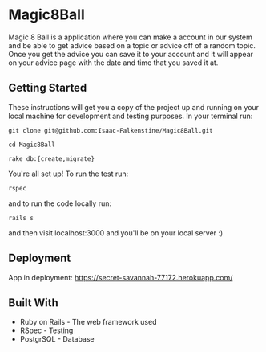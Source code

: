 # Magic8Ball

Magic 8 Ball is a application where you can make a account in our system and be able to get advice based on a topic or advice off of a random topic. Once you get the advice you can save it to your account and it will appear on your advice page with the date and time that you saved it at.

## Getting Started

These instructions will get you a copy of the project up and running on your local machine for development and testing purposes. In your terminal run:
```
git clone git@github.com:Isaac-Falkenstine/Magic8Ball.git

cd Magic8Ball

rake db:{create,migrate}
```
You're all set up! To run the test run:
```
rspec
```
and to run the code locally run:
```
rails s
```
and then visit localhost:3000 and you'll be on your local server :)


## Deployment

App in deployment: https://secret-savannah-77172.herokuapp.com/

## Built With

* Ruby on Rails - The web framework used
* RSpec - Testing
* PostgrSQL - Database
